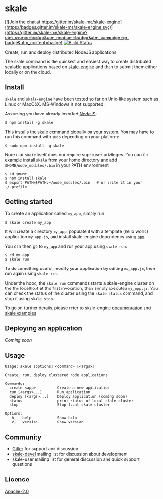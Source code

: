 # skale

[![Join the chat at https://gitter.im/skale-me/skale-engine](https://badges.gitter.im/skale-me/skale-engine.svg)](https://gitter.im/skale-me/skale-engine?utm_source=badge&utm_medium=badge&utm_campaign=pr-badge&utm_content=badge)
[![Build Status](https://travis-ci.org/skale-me/skale-cli.svg?branch=master)](https://travis-ci.org/skale-me/skale-cli)

Create, run and deploy distributed NodeJS applications

The skale command is the quickest and easiest way to create distributed
scalable applications based on
[skale-engine](https://www.npmjs.com/package/skale-engine) and then
to submit them either locally or on the cloud.

## Install

`skale` and `skale-engine` have been tested so far on Unix-like
system such as Linux or MacOSX. MS-Windows is not supported.

Assuming you have already installed [NodeJS](https://nodejs.org):

	$ npm install -g skale

This installs the skale command globally on your system. You may have to run
this command with `sudo` depending on your platform:

	$ sudo npm install -g skale

Note that `skale` itself does not require superuser privileges.
You can for example install `skale` from your home directory and
add `$HOME/node_modules/.bin` in your PATH environment:

	$ cd $HOME
	$ npm install skale
	$ export PATH=$PATH:~/node_modules/.bin   # or write it in your ~/.profile

## Getting started

To create an application called `my_app`, simply run

	$ skale create my_app

It will create a directory `my_app`, populate it with a template
(hello world) application `my_app.js`, and install skale-engine
dependency using [`npm`](https://npmjs.com).

You can then go to `my_app` and run your app using `skale run`:

	$ cd my_app
	$ skale run

To do something useful, modify your application by editing `my_app.js`,
then run again using `skale run`.

Under the hood, the `skale run` commands starts a skale-engine cluster on the
the localhost at the first invocation, then simply executes `my_app.js`. You
can check the status of the cluster using the `skale status` command, and stop
it using `skale stop`.

To go on further details, please refer to skale-engine [documentation](https://github.com/skale-me/skale-engine/blob/master/doc/skale-API.md)
and [skale examples](https://github.com/skale-me/skale-examples)
 
## Deploying an application

*Coming soon*

## Usage
```
Usage: skale [options] <command> [<args>]

Create, run, deploy clustered node applications

Commands:
  create <app>          Create a new application
  run [<args>...]       Run application
  deploy [<args>...]    Deploy application (coming soon)
  status                print status of local skale cluster
  stop                  Stop local skale cluster

Options:
  -h, --help            Show help
  -V, --version         Show version
```

## Community

* [Gitter](https://gitter.im/skale-me/skale-engine) for support and
  discussion
* [skale-devel](https://groups.google.com/forum/#!forum/skale-devel)
  mailing list for discussion about development
* [skale-user](https://groups.google.com/forum/#!forum/skale-user)
  mailing list for general discussion and quick support questions

## License

[Apache-2.0](LICENSE)
